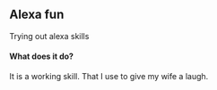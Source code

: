 ## Alexa fun
Trying out alexa skills

#### What does it do?
It is a working skill. That I use to give my wife a laugh.
